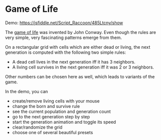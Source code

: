 # Game of Life

Demo: https://jsfiddle.net/Script_Raccoon/485Ltcny/show

The [game of life](https://en.wikipedia.org/wiki/Conway%27s_Game_of_Life) was invented by John Conway. Even though the rules are very simple, very fascinating patterns emerge from them.

On a rectangular grid with cells which are either dead or living, the next generation is computed with the following two simple rules:

-   A dead cell lives in the next generation iff it has 3 neighbors.
-   A living cell survives in the next generation iff it was 2 or 3 neighbors.

Other numbers can be chosen here as well, which leads to variants of the game.

In the demo, you can

-   create/remove living cells with your mouse
-   change the born and survive rule
-   see the current population and generation count
-   go to the next generation step by step
-   start the generation animation and toggle its speed
-   clear/randomize the grid
-   choose one of several beautiful presets
